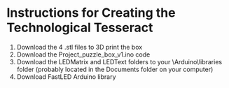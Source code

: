# Instructions for Creating the Technological Tesseract

1) Download the 4 .stl files to 3D print the box
2) Download the Project_puzzle_box_v1.ino code
3) Download the LEDMatrix and LEDText folders to your \Arduino\libraries folder (probably located in the Documents folder on your computer)
4) Download FastLED Arduino library
